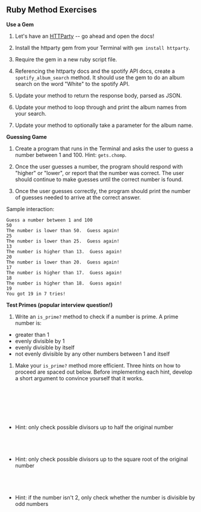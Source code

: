 ## Ruby Method Exercises

**Use a Gem**

1. Let's have an [HTTParty](https://github.com/jnunemaker/httparty) -- go ahead and open the docs!

1. Install the httparty gem from your Terminal with `gem install httparty`.

1. Require the gem in a new ruby script file.

1. Referencing the httparty docs and the spotify API docs, create a `spotify_album_search` method. It should use the gem to do an album search on the word "White" to the spotify API. 

1. Update your method to return the response body, parsed as JSON.

1. Update your method to loop through and print the album names from your search.

1. Update your method to optionally take a parameter for the album name.

**Guessing Game**

1. Create a program that runs in the Terminal and asks the user to guess a number between 1 and 100.  Hint: `gets.chomp`.

1. Once the user guesses a number, the program should respond with "higher" or "lower", or report that the number was correct.  The user should continue to make guesses until the correct number is found.  

1. Once the user guesses correctly, the program should print the number of guesses needed to arrive at the correct answer. 

Sample interaction:

   ```
   Guess a number between 1 and 100
   50
   The number is lower than 50.  Guess again!
   25
   The number is lower than 25.  Guess again!
   13
   The number is higher than 13.  Guess again!
   20
   The number is lower than 20.  Guess again!
   17
   The number is higher than 17.  Guess again!
   18
   The number is higher than 18.  Guess again!
   19
   You got 19 in 7 tries!
   ```

**Test Primes (popular interview question!)**

1. Write an `is_prime?` method to check if a number is prime. A prime number is:
  * greater than 1
  * evenly divisible by 1
  * evenly divisible by itself
  * not evenly divisible by any other numbers between 1 and itself

1. Make your `is_prime?` method more efficient. Three hints on how to proceed are spaced out below. Before implementing each hint, develop a short argument to convince yourself that it works.  

   <br><br><br><br><br>
  * Hint: only check possible divisors up to half the original number
   <br><br><br><br><br>
  * Hint: only check possible divisors up to the square root of the original number
    <br><br><br><br><br>
  * Hint: if the number isn't 2, only check whether the number is divisible by odd numbers
